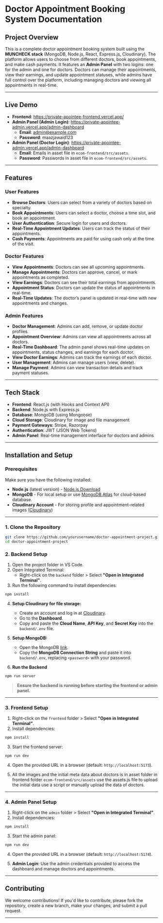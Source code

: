 # Doctor Appointment Booking System Documentation

## Project Overview

This is a complete doctor appointment booking system built using the **MUNCHECK stack** (MongoDB, Node.js, React, Express.js, Cloudinary). The platform allows users to choose from different doctors, book appointments, and make cash payments. It features an **Admin Panel** with two logins: one for the admin and one for doctors. Doctors can manage their appointments, view their earnings, and update appointment statuses, while admins have full control over the platform, including managing doctors and viewing all appointments in real-time.

---

## Live Demo

- **Frontend**: https://private-apointee-frontend.vercel.app/
- **Admin Panel (Admin Login)**: https://private-apointee-admin.vercel.app/admin-dashboard
  - **Email**: admin@example.com
  - **Password**: maazjawaid123
- **Admin Panel (Doctor Login)**:  https://private-apointee-admin.vercel.app/admin-dashboard
  - **Email**: Emails in asset file in  `ecom-frontend/src/assets`.
  - **Password**: Passwords in asset file in  `ecom-frontend/src/assets`.

---

## Features

### User Features

- **Browse Doctors**: Users can select from a variety of doctors based on specialty.
- **Book Appointments**: Users can select a doctor, choose a time slot, and book an appointment.
- **User Authentication**: Secure login for users and doctors.
- **Real-Time Appointment Updates**: Users can track the status of their appointments.
- **Cash Payments**: Appointments are paid for using cash only at the time of the visit.

### Doctor Features

- **View Appointments**: Doctors can see all upcoming appointments.
- **Manage Appointments**: Doctors can approve, cancel, or mark appointments as completed.
- **View Earnings**: Doctors can see their total earnings from appointments.
- **Appointment Status**: Doctors can update the status of appointments in real-time.
- **Real-Time Updates**: The doctor’s panel is updated in real-time with new appointments and changes.

### Admin Features

- **Doctor Management**: Admins can add, remove, or update doctor profiles.
- **Appointment Overview**: Admins can view all appointments across all doctors.
- **Real-Time Dashboard**: The admin panel shows real-time updates on appointments, status changes, and earnings for each doctor.
- **View Doctor Earnings**: Admins can track the earnings of each doctor.
- **User Management**: Admins can manage users (view, delete).
- **Manage Payment**: Admins can view transaction details and track payment statuses.

---

## Tech Stack

- **Frontend**: React.js (with Hooks and Context API)
- **Backend**: Node.js with Express.js
- **Database**: MongoDB (using Mongoose)
- **Cloud Storage**: Cloudinary for image and file management
- **Payment Gateways**: Stripe, Razorpay
- **Authentication**: JWT (JSON Web Tokens)
- **Admin Panel**: Real-time management interface for doctors and admins

---

## Installation and Setup

### Prerequisites

Make sure you have the following installed:

- **Node.js** (latest version) - [Node.js Download](https://nodejs.org/en/download/)
- **MongoDB** - For local setup or use [MongoDB Atlas](https://www.mongodb.com/cloud/atlas) for cloud-based database.
- **Cloudinary Account** - For storing profile and appointment-related images ([Cloudinary](https://cloudinary.com/))

---

### 1. Clone the Repository

```bash
git clone https://github.com/yourusername/doctor-appointment-project.git
cd doctor-appointment-project
```

### 2. Backend Setup

1. Open the project folder in VS Code.
2. Open Integrated Terminal:
   - Right-click on the `backend` folder > Select **"Open in Integrated Terminal"**.
3. Run the following command to install dependencies:

```sh
npm install
```

4. **Setup Cloudinary for file storage:**

   - Create an account and log in at [Cloudinary](https://cloudinary.com/).
   - Go to the **Dashboard**.
   - Copy and paste the **Cloud Name**, **API Key**, and **Secret Key** into the `backend/.env` file.

5. **Setup MongoDB:**

   - Open the MongoDB [link](https://mongodb.com/).
   - Copy the **MongoDB Connection String** and paste it into `backend/.env`, replacing `<password>` with your password.

6. **Run the Backend**

```sh
npm run server
```

> **Ensure the backend is running before starting the frontend or admin panel.**

---

### 3. Frontend Setup

1. Right-click on the `frontend` folder > Select **"Open in Integrated Terminal"**.
2. Install dependencies:

```sh
npm install
```

3. Start the frontend server:

```sh
npm run dev
```

4. Open the provided URL in a browser (default: `http://localhost:5173`).

5. All the images and the initial meta data about doctors is in asset folder in frontend folder `ecom-frontend/src/assets` use the assets.js file to upload the initial data use a script or manually upload the data of doctors.


---

### 4. Admin Panel Setup

1. Right-click on the `admin` folder > Select **"Open in Integrated Terminal"**.
2. Install dependencies:

```sh
npm install
```

3. Start the admin panel:

```sh
npm run dev
```

4. Open the provided URL in a browser (default: `http://localhost:5174`).

5. **Admin Login**: Use the admin credentials provided to access the dashboard and manage doctors and appointments.

---

## Contributing

We welcome contributions! If you'd like to contribute, please fork the repository, create a new branch, make your changes, and submit a pull request.

---
